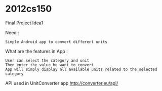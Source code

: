 # 2012cs150

Final Project Idea1

Need : 

	Simple Android app to convert different units
	
What are the features in App :

	User can select the category and unit
	Then enter the value he want to convert
	App will simply display all available units related to the selected category
	
	
API used in UnitConverter app
		http://converter.eu/api/
	
